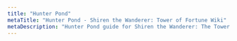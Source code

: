 ```yaml
---
title: "Hunter Pond"
metaTitle: "Hunter Pond - Shiren the Wanderer: Tower of Fortune Wiki"
metaDescription: "Hunter Pond guide for Shiren the Wanderer: The Tower of Fortune and the Dice of Fate."
---
```

